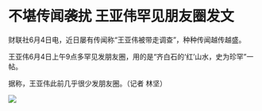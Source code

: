 

# 不堪传闻袭扰 王亚伟罕见朋友圈发文

财联社6月4日电，近日屡有传闻称“王亚伟被带走调查”，种种传闻越传越盛。

王亚伟6月4日上午9点多罕见发朋友圈，用的是“齐白石的‘红’山水，史为珍罕”一帖。

据称，王亚伟此前几乎很少发朋友圈。（记者 林坚）

![](https://inews.gtimg.com/news_bt/O2Q-EzBONica9jYxzHh6jNmvgeiAJZovwZGKS8qThWguQAA/1000)

